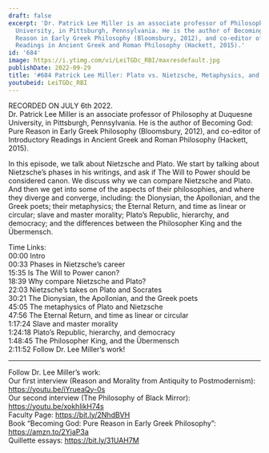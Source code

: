 ```yaml
---
draft: false
excerpt: 'Dr. Patrick Lee Miller is an associate professor of Philosophy at Duquesne
  University, in Pittsburgh, Pennsylvania. He is the author of Becoming God: Pure
  Reason in Early Greek Philosophy (Bloomsbury, 2012), and co-editor of Introductory
  Readings in Ancient Greek and Roman Philosophy (Hackett, 2015).'
id: '684'
image: https://i.ytimg.com/vi/LeiTGDc_RBI/maxresdefault.jpg
publishDate: 2022-09-29
title: '#684 Patrick Lee Miller: Plato vs. Nietzsche, Metaphysics, and Morality'
youtubeid: LeiTGDc_RBI
---
```

<div class="timelinks">

RECORDED ON JULY 6th 2022.  
Dr. Patrick Lee Miller is an associate professor of Philosophy at Duquesne University, in Pittsburgh, Pennsylvania. He is the author of Becoming God: Pure Reason in Early Greek Philosophy (Bloomsbury, 2012), and co-editor of Introductory Readings in Ancient Greek and Roman Philosophy (Hackett, 2015).

In this episode, we talk about Nietzsche and Plato. We start by talking about Nietzsche’s phases in his writings, and ask if The Will to Power should be considered canon. We discuss why we can compare Nietzsche and Plato. And then we get into some of the aspects of their philosophies, and where they diverge and converge, including: the Dionysian, the Apollonian, and the Greek poets; their metaphysics; the Eternal Return, and time as linear or circular; slave and master morality; Plato’s Republic, hierarchy, and democracy; and the differences between the Philosopher King and the Übermensch.


Time Links:  
<time>00:00</time> Intro  
<time>00:33</time> Phases in Nietzsche’s career  
<time>15:35</time> Is The Will to Power canon?  
<time>18:39</time> Why compare Nietzsche and Plato?  
<time>22:03</time> Nietzsche’s takes on Plato and Socrates  
<time>30:21</time> The Dionysian, the Apollonian, and the Greek poets  
<time>45:05</time> The metaphysics of Plato and Nietzsche  
<time>47:56</time> The Eternal Return, and time as linear or circular  
<time>1:17:24</time> Slave and master morality  
<time>1:24:18</time> Plato’s Republic, hierarchy, and democracy  
<time>1:48:45</time> The Philosopher King, and the Übermensch  
<time>2:11:52</time> Follow Dr. Lee Miller’s work!

---

Follow Dr. Lee Miller’s work:  
Our first interview (Reason and Morality from Antiquity to Postmodernism): https://youtu.be/iYrueaQy-0s  
Our second interview (The Philosophy of Black Mirror): https://youtu.be/xokhlikH74s  
Faculty Page: https://bit.ly/2NhdBVH  
Book “Becoming God: Pure Reason in Early Greek Philosophy”: https://amzn.to/2YjaP3a  
Quillette essays: https://bit.ly/31UAH7M
</div>


